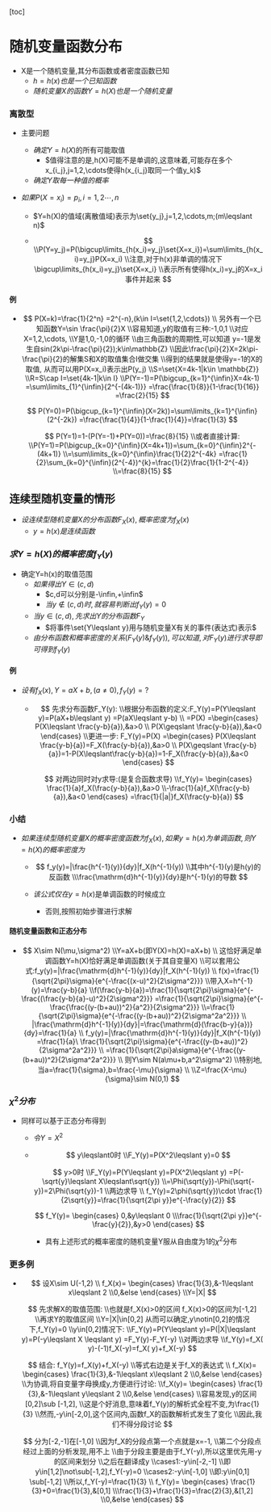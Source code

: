 [toc]

#  随机变量函数分布

- X是一个随机变量,其分布函数或者密度函数已知
  - $h=h(x)也是一个已知函数$
  - $随机变量X的函数Y=h(X)也是一个随机变量$

### 离散型

- 主要问题

  - $确定Y=h(X)$的所有可能取值
    - $值得注意的是,h(X)可能不是单调的,这意味着,可能存在多个x_{i_j},j=1,2,\cdots使得h(x_{i_j}取同一个值y_k)$
  - $确定Y取每一种值的概率$

- $如果P(X=x_i)=p_i,i=1,2\cdots,n$

  - $Y=h(X)的值域(离散值域)表示为\set{y_j},j=1,2,\cdots,m;(m\leqslant n)$

  - $$
    \\P(Y=y_j)=P(\bigcup\limits_{h(x_i)=y_j}\set{X=x_i})=\sum\limits_{h(x_i)=y_j}P(X=x_i)
    \\注意,对于h(x)非单调的情况下\bigcup\limits_{h(x_i)=y_j}\set{X=x_i}
    \\表示所有使得h(x_i)=y_j的X=x_i事件并起来
    $$

    

#### 例

- $$
  P(X=k)=\frac{1}{2^n}
  =2^{-n},(k\in I=\set{1,2,\cdots})
  \\
  另外有一个已知函数Y=\sin \frac{\pi}{2}X
  \\容易知道,y的取值有三种:-1,0,1
  \\对应X=1,2,\cdots,
  \\Y是1,0,-1,0的循环
  \\由三角函数的周期性,可以知道
  y=-1是发生自sin(2k\pi-\frac{\pi}{2});k\in\mathbb{Z}
  \\因此\frac{\pi}{2}X=2k\pi-\frac{\pi}{2}的解集S和X的取值集合I做交集
  \\得到的结果就是使得y=-1的X的取值,
  从而可以用P(X=x_i)表示出P(y_j)
  \\S=\set{X=4k-1|k\in \mathbb{Z}}
  \\R=S\cap I=\set{4k-1|k\in I}
  \\P(Y=-1)=P(\bigcup_{k=1}^{\infin}X=4k-1)
  =\sum\limits_{1}^{\infin}{2^{-(4k-1)}}
  =\frac{\frac{1}{8}}{1-\frac{1}{16}}
  =\frac{2}{15}
  $$

  
  $$
  P(Y=0)=P(\bigcup_{k=1}^{\infin}(X=2k))=\sum\limits_{k=1}^{\infin}(2^{-2k})
  =\frac{\frac{1}{4}}{1-\frac{1}{4}}=\frac{1}{3}
  $$
  
  $$
  P(Y=1)=1-(P(Y=-1)+P(Y=0))=\frac{8}{15}
  \\或者直接计算:
  \\P(Y=1)=P(\bigcup_{k=0}^{\infin}(X=4k+1))=\sum_{k=0}^{\infin}2^{-(4k+1)}
  \\=\sum\limits_{k=0}^{\infin}\frac{1}{2}2^{-4k}
  =\frac{1}{2}\sum_{k=0}^{\infin}(2^{-4})^{k}=\frac{1}{2}\frac{1}{1-2^{-4}}
  \\=\frac{8}{15}
  $$

## 连续型随机变量的情形

- $设连续型随机变量X的分布函数F_X(x),概率密度为f_X(x)$
  - $y=h(x)是连续函数$

### $求Y=h(X)的概率密度f_Y(y)$

- 确定Y=h(x)的取值范围
  - $如果得出Y\in (c,d)$
    - $c,d可以分别是-\infin,+\infin$
    - $当y\notin(c,d)时,就容易判断出f_Y(y)=0$
  - $当y\in (c,d),先求出Y的分布函数F_Y$
    - $将事件\set{Y\leqslant y}用与随机变量X有关的事件(表达式)表示$
  - $由分布函数和概率密度的关系(F_Y(y)\& f_Y(y)),可以知道,对F_Y(y)进行求导即可得到f_Y(y)$

#### 例

- $设有f_X(x),Y=aX+b,(a\neq0),f_Y(y)=?$

  - $$
    先求分布函数F_Y(y):
    \\根据分布函数的定义:F_Y(y)=P(Y\leqslant y)=P(aX+b\leqslant y)
    =P(aX\leqslant y-b)
    \\
    =P(X)
    =\begin{cases}
    P(X\leqslant \frac{y-b}{a}),&a>0
    \\
    P(X\geqslant \frac{y-b}{a}),&a<0
    \end{cases}
    \\更进一步:
    F_Y(y)=P(X)
    =\begin{cases}
    P(X\leqslant \frac{y-b}{a})=F_X(\frac{y-b}{a}),&a>0
    \\
    P(X\geqslant \frac{y-b}{a})=1-P(X\leqslant\frac{y-b}{a})=1-F_X(\frac{y-b}{a}),&a<0
    \end{cases}
    $$

    
    $$
    对两边同时对y求导:(是复合函数求导)
    \\f_Y(y)=
    \begin{cases}
    \frac{1}{a}f_X(\frac{y-b}{a}),&a>0
    \\-\frac{1}{a}f_X(\frac{y-b}{a}),&a<0
    \end{cases}
    =\frac{1}{|a|}f_X(\frac{y-b}{a})
    $$

### 小结

- $如果连续型随机变量X的概率密度函数为f_X(x),如果y=h(x)为单调函数,则Y=h(X)的概率密度为$

  - $$
    f_y(y)=|\frac{h^{-1}(y)}{dy}|f_X(h^{-1}(y))
    \\其中h^{-1}(y)是h(y)的反函数
    \\\frac{\mathrm{d}h^{-1}(y)}{dy}是h^{-1}(y)的导数
    $$

    

  - $该公式仅在y=h(x)$是单调函数的时候成立

    - 否则,按照初始步骤进行求解

#### 随机变量函数和正态分布

- $$
  X\sim N(\mu,\sigma^2)
  \\Y=aX+b(即Y(X)=h(X)=aX+b)
  \\
  这恰好满足单调函数Y=h(X)恰好满足单调函数(关于其自变量X)
  \\可以套用公式:f_y(y)=|\frac{\mathrm{d}h^{-1}(y)}{dy}|f_X(h^{-1}(y))
  \\
  f(x)=\frac{1}{\sqrt{2\pi}\sigma}{e^{-\frac{(x-u)^2}{2\sigma^2}}}
  \\带入X=h^{-1}(y)=\frac{y-b}{a}
  \\f(\frac{y-b}{a})=\frac{1}{\sqrt{2\pi}\sigma}{e^{-\frac{(\frac{y-b}{a}-u)^2}{2\sigma^2}}}
  =\frac{1}{\sqrt{2\pi}\sigma}{e^{-\frac{\frac{(y-(b+au))^2}{a^2}}{2\sigma^2}}}
  \\=\frac{1}{\sqrt{2\pi}\sigma}{e^{-\frac{(y-(b+au))^2}{2\sigma^2a^2}}}
  \\
  |\frac{\mathrm{d}h^{-1}(y)}{dy}|=\frac{\mathrm{d}(\frac{b-y}{a})}{dy}=\frac{1}{a}
  \\
  f_y(y)=|\frac{\mathrm{d}h^{-1}(y)}{dy}|f_X(h^{-1}(y))
  =\frac{1}{a}\ \frac{1}{\sqrt{2\pi}\sigma}{e^{-\frac{(y-(b+au))^2}{2\sigma^2a^2}}}
  \\
  =\frac{1}{\sqrt{2\pi}a\sigma}{e^{-\frac{(y-(b+au))^2}{2\sigma^2a^2}}}
  \\
  则Y\sim N(a\mu+b,a^2\sigma^2)
  \\特别地,当a=\frac{1}{\sigma},b=\frac{-\mu}{\sigma}
  \\
  \\Z=\frac{X-\mu}{\sigma}\sim N(0,1)
  $$

  

### $\chi^2分布$

- 同样可以基于正态分布得到

  - $令Y=X^2$

  - $$
    y\leqslant0时
    \\F_Y(y)=P(X^2\leqslant y)=0
    $$

    
    $$
    y>0时
    \\F_Y(y)=P(Y\leqslant y)=P(X^2\leqslant y)
    =P(-\sqrt{y}\leqslant X\leqslant\sqrt{y})
    \\=\Phi(\sqrt{y})-\Phi(\sqrt{-y})=2\Phi(\sqrt{y})-1
    \\两边求导
    \\
    f_Y(y)=2\phi(\sqrt{y})\cdot \frac{1}{2\sqrt{y}}=\frac{1}{\sqrt{2\pi y}}e^{-\frac{y}{2}}
    $$
    
    $$
    f_Y(y)=
    \begin{cases}
    0,&y\leqslant 0
    \\\frac{1}{\sqrt{2\pi y}}e^{-\frac{y}{2}},&y>0
    \end{cases}
    $$

    - 具有上述形式的概率密度的随机变量Y服从自由度为1的$\chi^2$分布

  

### 更多例

- $$
  设X\sim U(-1,2)
  \\
  f_X(x)=
  \begin{cases}
  \frac{1}{3},&-1\leqslant x\leqslant 2
  \\0,&else
  \end{cases}
  \\Y=|X|
  $$

  
  $$
  先求解X的取值范围:
  \\也就是f_X(x)>0的区间
  f_X(x)>0的区间为[-1,2]
  \\再求Y的取值区间
  \\Y=|X|\in[0,2]
  从而可以确定,y\notin[0,2]的情况下,f_Y(y)=0
  \\y\in[0,2]情况下:
  \\F_Y(y)=P(Y\leqslant y)=P(|X|\leqslant y)=P(-y\leqslant X \leqslant y)
  =F_Y(y)-F_Y(-y)
  \\对两边求导
  \\f_Y(y)=f_X( y)-(-1)f_X(-y)=f_X( y)+f_X(-y)
  $$
  
  $$
  结合:
  f_Y(y)=f_X(y)+f_X(-y)
  \\等式右边是关于f_X的表达式
  \\
  f_X(x)=
  \begin{cases}
  \frac{1}{3},&-1\leqslant x\leqslant 2
  \\0,&else
  \end{cases}
  \\为协调,将自变量字母换成y,方便进行讨论:
  \\f_X(y)=
  \begin{cases}
  \frac{1}{3},&-1\leqslant y\leqslant 2
  \\0,&else
  \end{cases}
  \\容易发现,y的区间[0,2]\sub [-1,2],
  \\这是个好消息,意味着f_Y(y)的解析式全程不变,为\frac{1}{3}
  \\然而,-y\in[-2,0],这个区间内,函数f_X的函数解析式发生了变化
  \\因此,我们不得分段讨论
  $$
  
  $$
  分为[-2,-1]在[-1,0]
  \\因为f_X的分段点第一个点就是x=-1,
  \\第二个分段点经过上面的分析发现,用不上
  \\由于分段主要是由于f_Y(-y),所以这里优先用-y的区间来划分
  \\之后在翻译成y
  \\cases1:-y\in[-2,-1]
  \\即y\in[1,2]\not\sub[-1,2],f_Y(-y)=0
  \\cases2:-y\in[-1,0]
  \\即:y\in[0,1]
  \sub[-1,2]
  \\所以,f_Y(-y)=\frac{1}{3}
  \\
  f_Y(y)=
  \begin{cases}
  \frac{1}{3}+0=\frac{1}{3},&[0,1]
  \\\frac{1}{3}+\frac{1}{3}=\frac{2}{3},&[1,2]
  \\0,&else
  \end{cases}
  $$
  



